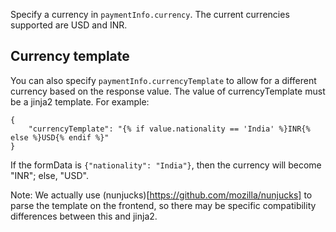Specify a currency in `paymentInfo.currency`. The current currencies supported are USD and INR.

## Currency template

You can also specify `paymentInfo.currencyTemplate` to allow for a different currency based on the response value. The value of currencyTemplate must be a jinja2 template. For example:

```
{
    "currencyTemplate": "{% if value.nationality == 'India' %}INR{% else %}USD{% endif %}"
}
```

If the formData is `{"nationality": "India"}`, then the currency will become "INR"; else, "USD".

Note: We actually use (nunjucks)[https://github.com/mozilla/nunjucks] to parse the template on the frontend, so there may be specific compatibility differences between this and jinja2.